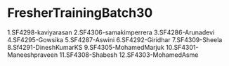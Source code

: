 # FresherTrainingBatch30
1.SF4298-kaviyarasan
2.SF4306-samakimperrera
3.SF4286-Arunadevi
4.SF4295-Gowsika
5.SF4287-Aswini
6.SF4292-Giridhar
7.SF4309-Sheela
8.Sf4291-DineshKumarKS
9.SF4305-MohamedMarjuk
10.SF4301-Maneeshpraveen
11.SF4308-Shabesh
12.SF4303-MohamedAsme